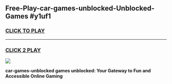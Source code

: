 
## Free-Play-car-games-unblocked-Unblocked-Games #y1uf1
<h3>
<a href="https://news.freeplayer.one?title=car-games-unblocked&ref=8M">CLICK TO PLAY</a></h3>
<hr>

<h3>
<a href="https://news.freeplayer.one?title=car-games-unblocked&ref=8M">CLICK 2 PLAY</a>
  
</h3>

<a href="https://news.freeplayer.one?title=car-games-unblocked&ref=8M"><img src="https://clearcache.store/games.png"></a>


**car-games-unblocked games unblocked: Your Gateway to Fun and Accessible Online Gaming**

